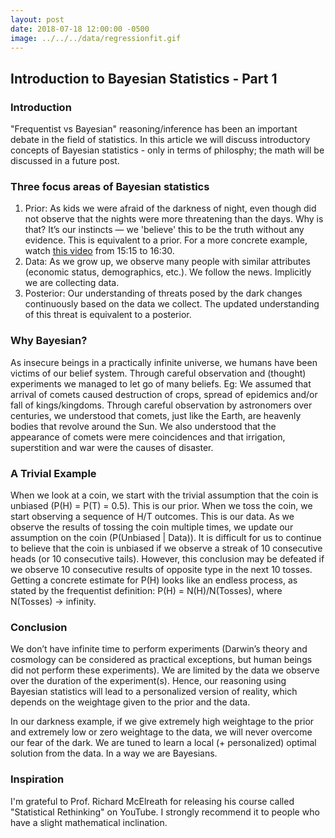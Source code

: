 ```yaml
---
layout: post
date: 2018-07-18 12:00:00 -0500
image: ../../../data/regressionfit.gif
---
```


## Introduction to Bayesian Statistics - Part 1

### Introduction

"Frequentist vs Bayesian" reasoning/inference has been an important debate in the field of statistics. In this article we will discuss introductory concepts of Bayesian statistics - only in terms of philosphy; the math will be discussed in a future post.

### Three focus areas of Bayesian statistics

1. Prior: As kids we were afraid of the darkness of night, even though did not observe that the nights were more threatening than the days. Why is that? It’s our instincts — we 'believe' this to be the truth without any evidence. This is equivalent to a prior. For a more concrete example, watch [this video](https://www.youtube.com/watch?v=1RA2Zy_IZfQ&t=915s) from 15:15 to 16:30.
2. Data: As we grow up, we observe many people with similar attributes (economic status, demographics, etc.). We follow the news. Implicitly we are collecting data.
3. Posterior: Our understanding of threats posed by the dark changes continuously based on the data we collect. The updated understanding of this threat is equivalent to a posterior.

### Why Bayesian?

As insecure beings in a practically infinite universe, we humans have been victims of our belief system. Through careful observation and (thought) experiments we managed to let go of many beliefs. Eg: We assumed that arrival of comets caused destruction of crops, spread of epidemics and/or fall of kings/kingdoms. Through careful observation by astronomers over centuries, we understood that comets, just like the Earth, are heavenly bodies that revolve around the Sun. We also understood that the appearance of comets were mere coincidences and that irrigation, superstition and war were the causes of disaster.

### A Trivial Example

When we look at a coin, we start with the trivial assumption that the coin is unbiased (P(H) = P(T) = 0.5). This is our prior. When we toss the coin, we start observing a sequence of H/T outcomes. This is our data. As we observe the results of tossing the coin multiple times, we update our assumption on the coin (P(Unbiased \| Data)). It is difficult for us to continue to believe that the coin is unbiased if we observe a streak of 10 consecutive heads (or 10 consecutive tails). However, this conclusion may be defeated if we observe 10 consecutive results of opposite type in the next 10 tosses. Getting a concrete estimate for P(H) looks like an endless process, as stated by the frequentist definition: P(H) = N(H)/N(Tosses), where N(Tosses) -> infinity.

### Conclusion

We don’t have infinite time to perform experiments (Darwin’s theory and cosmology can be considered as practical exceptions, but human beings did not perform these experiments). We are limited by the data we observe over the duration of the experiment(s). Hence, our reasoning using Bayesian statistics will lead to a personalized version of reality, which depends on the weightage given to the prior and the data.

In our darkness example, if we give extremely high weightage to the prior and extremely low or zero weightage to the data, we will never overcome our fear of the dark. We are tuned to learn a local (+ personalized) optimal solution from the data. In a way we are Bayesians.

### Inspiration

I'm grateful to Prof. Richard McElreath for releasing his course called "Statistical Rethinking" on YouTube. I strongly recommend it to people who have a slight mathematical inclination.